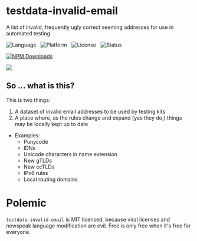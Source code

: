 testdata-invalid-email
======================

A list of invalid, frequently ugly correct seeming addresses for use in automated testing

![Language](http://img.shields.io/badge/Language-Javascript/JSX-000000.svg) &nbsp;
![Platform](http://img.shields.io/badge/Platform-Node-000000.svg) &nbsp;
![License](http://img.shields.io/badge/License-MIT-000055.svg) &nbsp;
![Status](http://img.shields.io/travis/StoneCypher/testdata-invalid-email.svg)

[![NPM Downloads](http://img.shields.io/npm/dm/testdata-invalid-email.svg)](https://npmjs.org/package/testdata-invalid-email)

![](https://nodei.co/npm/testdata-invalid-email.png?stars=true&downloads=true)





So ... what is this?
--------------------

This is two things:

1. A dataset of invalid email addresses to be used by testing kits
1. A place where, as the rules change and expand (yes they do,) things may be locally kept up to date
  * Examples:
    * Punycode
    * IDNs
    * Unicode characters in name extension
    * New gTLDs
    * New ccTLDs
    * IPv6 rules
    * Local routing domains





Polemic
=======

`testdata-invalid-email` is MIT licensed, because viral licenses and newspeak language modification are evil. Free is only free when it's free for everyone.